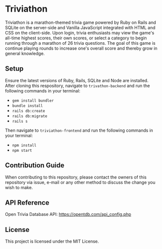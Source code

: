 # Triviathon
Triviathon is a marathon-themed trivia game powered by Ruby on Rails and SQLite on the server-side and Vanilla JavaScript integrated with HTML and CSS on the client-side. Upon login, trivia enthusiasts may view the game's all-time highest scores, their own scores, or select a category to begin running through a marathon of 26 trivia questions. The goal of this game is continue playing rounds to increase one's overall score and thereby grow in general knowledge.

## Setup
Ensure the latest versions of Ruby, Rails, SQLite and Node are installed. After cloning this respository, navigate to ```trivathon-backend``` and run the following commands in your terminal:

* ```gem install bundler```
* ```bundle install```
* ```rails db:create```
* ```rails db:migrate```
* ```rails s```

Then navigate to ```triviathon-frontend``` and run the following commands in your terminal:

* ```npm install```
* ```npm start```

## Contribution Guide

When contributing to this repository, please contact the owners of this repository via issue, e-mail or any other method to discuss the change you wish to make.

## API Reference

Open Trivia Database API: https://opentdb.com/api_config.php

## License

This project is licensed under the MIT License.


